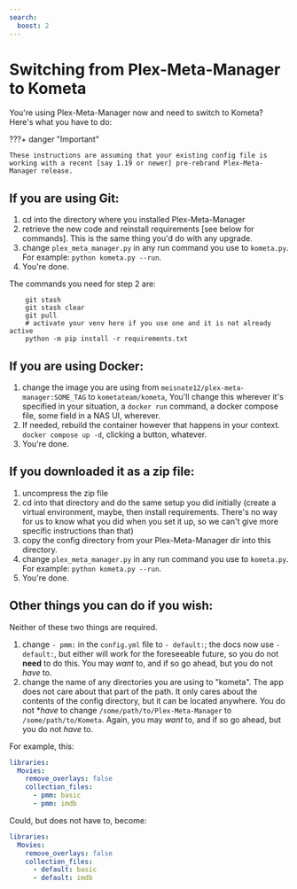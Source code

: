 ```yaml
---
search:
  boost: 2
---
```

# Switching from Plex-Meta-Manager to Kometa

You're using Plex-Meta-Manager now and need to switch to Kometa? Here's what you have to do:

???+ danger "Important"

    These instructions are assuming that your existing config file is working with a recent [say 1.19 or newer] pre-rebrand Plex-Meta-Manager release.

## If you are using Git:

1. cd into the directory where you installed Plex-Meta-Manager
2. retrieve the new code and reinstall requirements [see below for commands].  This is the same thing you'd do with any upgrade.
3. change `plex_meta_manager.py` in any run command you use to `kometa.py`.  For example: `python kometa.py --run`.
4. You're done.

The commands you need for step 2 are:

```
    git stash
    git stash clear
    git pull
    # activate your venv here if you use one and it is not already active
    python -m pip install -r requirements.txt
```

## If you are using Docker:

1. change the image you are using from `meisnate12/plex-meta-manager:SOME_TAG` to `kometateam/kometa`,   You'll change this wherever it's specified in your situation, a `docker run` command, a docker compose file, some field in a NAS UI, wherever.
2. If needed, rebuild the container however that happens in your context. `docker compose up -d`, clicking a button, whatever.
3. You're done.

## If you downloaded it as a zip file:

1. uncompress the zip file
2. cd into that directory and do the same setup you did initially (create a virtual environment, maybe, then install requirements. There's no way for us to know what you did when you set it up, so we can't give more specific instructions than that)
3. copy the config directory from your Plex-Meta-Manager dir into this directory.
4. change `plex_meta_manager.py` in any run command you use to `kometa.py`.  For example: `python kometa.py --run`.
5. You're done.

## Other things you can do if you wish:

Neither of these two things are required.

1. change `- pmm:` in the `config.yml` file to `- default:`; the docs now use `- default:`, but either will work for the foreseeable future, so you do not **need** to do this. You may *want* to, and if so go ahead, but you do not *have* to.
2. change the name of any directories you are using to "kometa". The app does not care about that part of the path. It only cares about the contents of the config directory, but it can be located anywhere. You do not **have* to change `/some/path/to/Plex-Meta-Manager` to `/some/path/to/Kometa`. Again, you may *want* to, and if so go ahead, but you do not *have* to.

For example, this:
```yaml
libraries:
  Movies:
    remove_overlays: false
    collection_files:
      - pmm: basic
      - pmm: imdb
```
Could, but does not have to, become:
```yaml
libraries:
  Movies:
    remove_overlays: false
    collection_files:
      - default: basic
      - default: imdb
```
